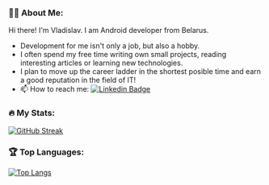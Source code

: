 ### :man_technologist: About Me:
Hi there! I'm Vladislav. I am Android developer from Belarus. 
- Development for me isn't only a job, but also a hobby. 
- I often spend my free time writing own small projects, reading interesting articles or learning new technologies.
- I plan to move up the career ladder in the shortest posible time and earn a good reputation in the field of IT! 
- :mailbox: How to reach me: [![Linkedin Badge](https://img.shields.io/badge/-blue?style=flat&logo=Linkedin&logoColor=white)](https://www.linkedin.com/in/vl-shcherba/)

### :fire: My Stats:
[![GitHub Streak](http://github-readme-streak-stats.herokuapp.com?user=NKSnap&theme=dark)](https://git.io/streak-stats)

### 🏆 Top Languages:
[![Top Langs](https://github-readme-stats.vercel.app/api/top-langs/?username=NKSnap&layout=compact&theme=vision-friendly-dark)](https://github.com/anuraghazra/github-readme-stats)


<!--
**NKSnap/NKSnap** is a ✨ _special_ ✨ repository because its `README.md` (this file) appears on your GitHub profile.

Here are some ideas to get you started:

- 🔭 I’m currently working on ...
- 🌱 I’m currently learning ...
- 👯 I’m looking to collaborate on ...
- 🤔 I’m looking for help with ...
- 💬 Ask me about ...
- 📫 How to reach me: ...
- 😄 Pronouns: ...
- ⚡ Fun fact: ...
-->
